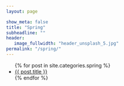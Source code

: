 ```yaml
---
layout: page

show_meta: false
title: "Spring"
subheadline: ""
header:
   image_fullwidth: "header_unsplash_5.jpg"
permalink: "/spring/"
---
```

<ul>
    {% for post in site.categories.spring %}
    <li><a href="{{ site.url }}{{ site.baseurl }}{{ post.url }}">{{ post.title }}</a></li>
    {% endfor %}
</ul>